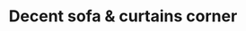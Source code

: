 ---
title: "Decent sofa & curtains corner"
url: /karachi/decent-sofa-und-curtains-corner/
shop: Möbel
---
